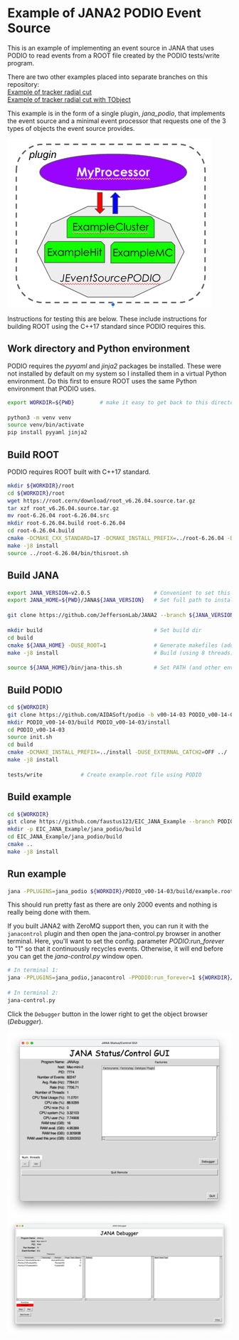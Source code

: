 # Example of JANA2 PODIO Event Source 
This is an example of implementing an event source in JANA that uses PODIO to read events from a ROOT file created by the PODIO tests/write program.

There are two other examples placed into separate branches on this repository:<br>
[Example of tracker radial cut](https://github.com/faustus123/EIC_JANA_Example)<br>
[Example of tracker radial cut with TObject](https://github.com/faustus123/EIC_JANA_Example/tree/TObject_example)

This example is in the form of a single plugin, _jana_podio_, that implements the event source and a minimal event processor that requests one of the 3 types of objects the event source provides.

![Conceptual diagram](docs/diagram.png?raw=true "Conceptual Diagram of Example")

Instructions for testing this are below. These include instructions for building ROOT using the C++17 standard since PODIO requires this.


## Work directory and Python environment
PODIO requires the _pyyaml_ and _jinja2_ packages be installed. These were not installed by default on my system so I installed them in a virtual Python environment. Do this first to ensure ROOT uses the same Python environment that PODIO uses.

~~~ bash
export WORKDIR=${PWD}        # make it easy to get back to this directory

python3 -m venv venv
source venv/bin/activate
pip install pyyaml jinja2
~~~

## Build ROOT
PODIO requires ROOT built with C++17 standard.
~~~ bash
mkdir ${WORKDIR}/root
cd ${WORKDIR}/root
wget https://root.cern/download/root_v6.26.04.source.tar.gz
tar xzf root_v6.26.04.source.tar.gz
mv root-6.26.04 root-6.26.04.src
mkdir root-6.26.04.build root-6.26.04
cd root-6.26.04.build
cmake -DCMAKE_CXX_STANDARD=17 -DCMAKE_INSTALL_PREFIX=../root-6.26.04 -Dbuiltin_glew=ON ../root-6.26.04.src
make -j8 install
source ../root-6.26.04/bin/thisroot.sh
~~~

## Build JANA
~~~ bash
export JANA_VERSION=v2.0.5                    # Convenient to set this once for specific release
export JANA_HOME=${PWD}/JANA${JANA_VERSION}   # Set full path to install dir

git clone https://github.com/JeffersonLab/JANA2 --branch ${JANA_VERSION} ${JANA_HOME}  # Get JANA2

mkdir build                                   # Set build dir
cd build
cmake ${JANA_HOME} -DUSE_ROOT=1               # Generate makefiles (add -DUSE_ZEROMQ=1 if you have ZeroMQ available) 
make -j8 install                              # Build (using 8 threads) and install

source ${JANA_HOME}/bin/jana-this.sh          # Set PATH (and other envars)
~~~

## Build PODIO
~~~ bash
cd ${WORKDIR}
git clone https://github.com/AIDASoft/podio -b v00-14-03 PODIO_v00-14-03
mkdir PODIO_v00-14-03/build PODIO_v00-14-03/install
cd PODIO_v00-14-03
source init.sh
cd build
cmake -DCMAKE_INSTALL_PREFIX=../install -DUSE_EXTERNAL_CATCH2=OFF ../
make -j8 install

tests/write            # Create example.root file using PODIO
~~~

## Build example
~~~ bash
cd ${WORKDIR}
git clone https://github.com/faustus123/EIC_JANA_Example --branch PODIO_example
mkdir -p EIC_JANA_Example/jana_podio/build
cd EIC_JANA_Example/jana_podio/build
cmake ..
make -j8 install
~~~

## Run example
~~~ bash
jana -PPLUGINS=jana_podio ${WORKDIR}/PODIO_v00-14-03/build/example.root
~~~
This should run pretty fast as there are only 2000 events and nothing is really being done with them.

If you built JANA2 with ZeroMQ support then, you can run it with the `janacontrol` plugin and
then open the jana-control.py browser in another terminal. Here, you'll want to set the config.
parameter _PODIO:run_forever_ to "1" so that it continuously recycles events. Otherwise, it
will end before you can get the _jana-control.py_ window open.
~~~ bash
# In terminal 1:
jana -PPLUGINS=jana_podio,janacontrol -PPODIO:run_forever=1 ${WORKDIR}/PODIO_v00-14-03/build/example.root

# In terminal 2:
jana-control.py
~~~

Click the `Debugger` button in the lower right to get the object browser (_Debugger_).

![jana-control.py GUI](docs/jana-control.png?raw=true "jana-control.py GUI")
![jana-control.py GUI Debugger](docs/jana-control_debugger.png?raw=true "jana-control.py GUI")
